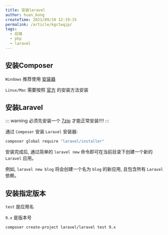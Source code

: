 ```yaml
---
title: 安装laravel
author: huan_kong
createTime: 2021/09/10 12:19:15
permalink: /article/kgctwqjp/
tags:
  - 后端
  - php
  - laravel
---
```


## 安装Composer

`Windows` 推荐使用 [安装器](https://getcomposer.org/Composer-Setup.exe)

`Linux/Mac` 需要按照 [官方](https://pkg.phpcomposer.com/#how-to-install-composer) 的安装方法安装

## 安装Laravel

::: warning
必须先安装一个 [7zip](https://7-zip.org/) 才能正常安装!!!!
:::

通过 `Composer` 安装 `Laravel` 安装器:

~~~bash
composer global require "laravel/installer"
~~~

安装完成后, 通过简单的 `laravel new` 命令即可在当前目录下创建一个新的 `Laravel` 应用。

例如, `laravel new blog` 将会创建一个名为 `blog` 的新应用, 且包含所有 `Laravel` 依赖。

## 安装指定版本

`test` 是应用名

`9.x` 是版本号

~~~bash
composer create-project laravel/laravel test 9.x
~~~
